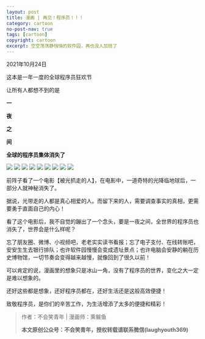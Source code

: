 ```yaml
---
layout: post
title: 漫画 | 再见！程序员！！！
category: cartoon
no-post-nav: true
tags: [cartoon]
copyright: cartoon
excerpt: 空空荡荡静悄悄的软件园，再也没人加班了
---
```


2021年10月24日

这本是一年一度的全球程序员狂欢节

让所有人都想不到的是

**一**


**夜**


**之**


**间**

**全球的程序员集体消失了**

![](http://favorites.ren/assets/images/2020/cartoon/byechengxuyuan/byechengxuyuan01.jpg)
![](http://favorites.ren/assets/images/2020/cartoon/byechengxuyuan/byechengxuyuan02.jpg)
![](http://favorites.ren/assets/images/2020/cartoon/byechengxuyuan/byechengxuyuan03.jpg)
![](http://favorites.ren/assets/images/2020/cartoon/byechengxuyuan/byechengxuyuan04.jpg)
![](http://favorites.ren/assets/images/2020/cartoon/byechengxuyuan/byechengxuyuan05.jpg)
![](http://favorites.ren/assets/images/2020/cartoon/byechengxuyuan/byechengxuyuan06.jpg)
![](http://favorites.ren/assets/images/2020/cartoon/byechengxuyuan/byechengxuyuan07.jpg)
![](http://favorites.ren/assets/images/2020/cartoon/byechengxuyuan/byechengxuyuan08.jpg)
![](http://favorites.ren/assets/images/2020/cartoon/byechengxuyuan/byechengxuyuan09.jpg)

前阵子看了一个电影【被光抓走的人】，在电影中，一道奇特的光降临地球后，一部分人就神秘消失了。

据说，光带走的人都是真心相爱的人。而留下来的人，需要调查事实的真相，更需要勇于直面自己的内心！

看了这个电影后，我不自觉的蹦出了一个念头，要是一夜之间，全世界的程序员也消失了，世界会是什么样呢？

忘了朋友圈、微博、小视频吧，老老实实读书看报；忘了电子支付、在线转账吧，安安生生去银行排队；也许软件园慢慢会变成遗址景点；也许电脑会安静的躺在历史博物馆，一切节奏会变得越来越慢，就像回到了很久以前！

可以肯定的说，漫画里的想象只是冰山一角，没有了程序员的世界，变化之大一定是难以想象的。

还好这些都是想象，还好程序员都在，还好生活还是这般高效便捷！

致敬程序员，是你们的辛苦工作，为生活增添了太多的便捷和精彩！

>作者：不会笑青年 | 漫画师：熏鲅鱼
>
>**本文原创公众号：不会笑青年，授权转载请联系微信(laughyouth369)**